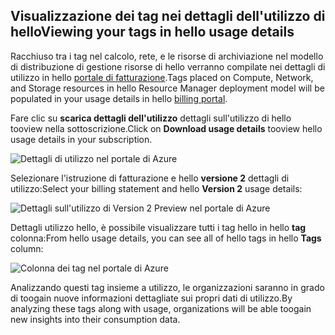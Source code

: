 


## <a name="viewing-your-tags-in-hello-usage-details"></a><span data-ttu-id="2ec23-101">Visualizzazione dei tag nei dettagli dell'utilizzo di hello</span><span class="sxs-lookup"><span data-stu-id="2ec23-101">Viewing your tags in hello usage details</span></span>
<span data-ttu-id="2ec23-102">Racchiuso tra i tag nel calcolo, rete, e le risorse di archiviazione nel modello di distribuzione di gestione risorse di hello verranno compilate nei dettagli di utilizzo in hello [portale di fatturazione](https://account.windowsazure.com/).</span><span class="sxs-lookup"><span data-stu-id="2ec23-102">Tags placed on Compute, Network, and Storage resources in hello Resource Manager deployment model will be populated in your usage details in hello [billing portal](https://account.windowsazure.com/).</span></span>

<span data-ttu-id="2ec23-103">Fare clic su **scarica dettagli dell'utilizzo** dettagli sull'utilizzo di hello tooview nella sottoscrizione.</span><span class="sxs-lookup"><span data-stu-id="2ec23-103">Click on **Download usage details** tooview hello usage details in your subscription.</span></span>

![Dettagli di utilizzo nel portale di Azure](./media/virtual-machines-common-tag-usage/azure-portal-tags-usage-details.png)

<span data-ttu-id="2ec23-105">Selezionare l'istruzione di fatturazione e hello **versione 2** dettagli di utilizzo:</span><span class="sxs-lookup"><span data-stu-id="2ec23-105">Select your billing statement and hello **Version 2** usage details:</span></span>

![Dettagli sull'utilizzo di Version 2 Preview nel portale di Azure](./media/virtual-machines-common-tag-usage/azure-portal-version2-usage-details.png)

<span data-ttu-id="2ec23-107">Dettagli utilizzo hello, è possibile visualizzare tutti i tag hello in hello **tag** colonna:</span><span class="sxs-lookup"><span data-stu-id="2ec23-107">From hello usage details, you can see all of hello tags in hello **Tags** column:</span></span>

![Colonna dei tag nel portale di Azure](./media/virtual-machines-common-tag-usage/azure-portal-tags-column.png)

<span data-ttu-id="2ec23-109">Analizzando questi tag insieme a utilizzo, le organizzazioni saranno in grado di toogain nuove informazioni dettagliate sui propri dati di utilizzo.</span><span class="sxs-lookup"><span data-stu-id="2ec23-109">By analyzing these tags along with usage, organizations will be able toogain new insights into their consumption data.</span></span>


